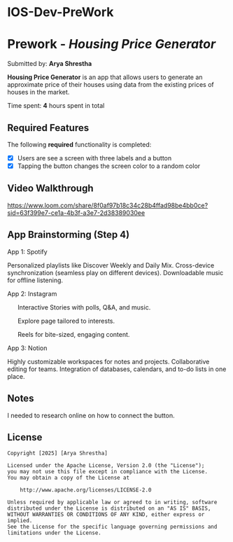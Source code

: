 # IOS-Dev-PreWork
# Prework - *Housing Price Generator*

Submitted by: **Arya Shrestha**

**Housing Price Generator** is an app that allows users to generate an approximate price of their houses using data from the existing prices of houses in the market.

Time spent: **4** hours spent in total

## Required Features

The following **required** functionality is completed:

- [x] Users are see a screen with three labels and a button
- [x] Tapping the button changes the screen color to a random color
 
## Video Walkthrough

https://www.loom.com/share/8f0af97b18c34c28b4ffad98be4bb0ce?sid=63f399e7-ce1a-4b3f-a3e7-2d38389030ee


## App Brainstorming (Step 4)

App 1: Spotify

Personalized playlists like Discover Weekly and Daily Mix.
Cross-device synchronization (seamless play on different devices).
Downloadable music for offline listening.

App 2: Instagram

<ul>Interactive Stories with polls, Q&A, and music.</ul>
<ul>Explore page tailored to interests.</ul>
<ul>Reels for bite-sized, engaging content.</ul>

App 3: Notion

Highly customizable workspaces for notes and projects.
Collaborative editing for teams.
Integration of databases, calendars, and to-do lists in one place.

## Notes

I needed to research online on how to connect the button.

## License

    Copyright [2025] [Arya Shrestha]

    Licensed under the Apache License, Version 2.0 (the "License");
    you may not use this file except in compliance with the License.
    You may obtain a copy of the License at

        http://www.apache.org/licenses/LICENSE-2.0

    Unless required by applicable law or agreed to in writing, software
    distributed under the License is distributed on an "AS IS" BASIS,
    WITHOUT WARRANTIES OR CONDITIONS OF ANY KIND, either express or implied.
    See the License for the specific language governing permissions and
    limitations under the License.
